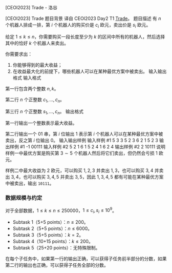 



[CEOI2023] Trade - 洛谷














[CEOI2023] Trade
题目背景
译自 CEOI2023 Day2 T1 [Trade](https://www.ceoi2023.de/wp-content/uploads/2023/09/4-trade.pdf)。
题目描述
有 $n$ 个机器人排成一排，第 $i$ 个机器人的购买价是 $c_i$ 欧元，卖出价是 $s_i$ 欧元。

给定 $1\le k\le n$，你需要购买一段长度至少为 $k$ 的区间中所有的机器人，然后选择其中的恰好 $k$ 个机器人来卖出。

你需要求出：
1. 你能够得到的最大收益；
2. 在收益最大化的前提下，哪些机器人可以在某种最优方案中被卖出。
输入输出格式
输入格式

第一行包含两个整数 $n,k$。

第二行 $n$ 个正整数 $c_1,\dots,c_n$。

第三行 $n$ 个正整数 $s_1,\dots,c_n$。
输出格式

第一行输出一个整数表示最大收益。

第二行输出一个 $01$ 串，第 $i$ 位输出 $1$ 表示第 $i$ 个机器人可以在某种最优方案中被卖出，反之第 $i$ 位输出 $0$。
输入输出样例
输入样例 #1
5 3
3 5 2 3 6
2 1 5 2 3
输出样例 #1
-1
00111
输入样例 #2
5 2
1 6 1 5 2
4 1 6 2 4
输出样例 #2
2
10111
说明
样例一中最优方案是购买第 $3\sim 5$ 个机器人然后将它们卖出，但仍然会亏损 $1$ 欧元。

样例二中最大收益为 $2$ 欧元，可以购买 $1,2,3$ 并卖出 $1,3$，也可以购买 $3,4$ 并卖出 $3,4$，也可以购买 $3,4,5$ 并卖出 $3,5$，因此 $1,3,4,5$ 都有可能在某种最优方案中被卖出，输出 `10111`。

### 数据规模与约定

对于全部数据，$1\le k\le n \le 250000$，$1\le c_i,s_i\le 10^9$。

- Subtask 1（5+5 points）：$n \le 200$。
- Subtask 2（5+5 points）：$n \le 6000$。
- Subtask 3（5+5 points）：$k=2$。
- Subtask 4（10+15 points）：$k\le 200$。
- Subtask 5（25+20 points）：无特殊限制。

在每个子任务中，如果第一行的输出正确，可以获得子任务前半部分的分数，如果第二行的输出也正确，可以获得子任务全部的分数。






